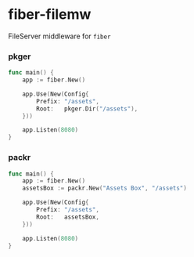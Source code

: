 # fiber-filemw

FileServer middleware for `fiber`

### pkger

```go
func main() {
	app := fiber.New()

	app.Use(New(Config{
		Prefix: "/assets",
		Root:   pkger.Dir("/assets"),
	}))

	app.Listen(8080)
}
```

### packr

```go
func main() {
	app := fiber.New()
	assetsBox := packr.New("Assets Box", "/assets")

	app.Use(New(Config{
		Prefix: "/assets",
		Root:   assetsBox,
	}))

	app.Listen(8080)
}
```